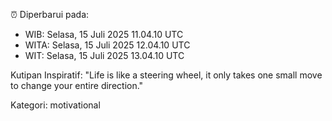 ⏰ Diperbarui pada:
- WIB: Selasa, 15 Juli 2025 11.04.10 UTC
- WITA: Selasa, 15 Juli 2025 12.04.10 UTC
- WIT: Selasa, 15 Juli 2025 13.04.10 UTC

Kutipan Inspiratif:
"Life is like a steering wheel, it only takes one small move to change your entire direction."


Kategori: motivational

